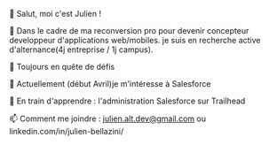 👋 Salut, moi c'est Julien !

🌟  Dans le cadre de ma reconversion pro pour devenir concepteur developpeur d'applications web/mobiles.
  je suis en recherche active d'alternance(4j entreprise / 1j campus).

🚀 Toujours en quête de défis 

🔭 Actuellement (début Avril)je m'intéresse à Salesforce

🌱 En train d'apprendre : l'administration Salesforce sur Trailhead 

📫 Comment me joindre : julien.alt.dev@gmail.com ou linkedin.com/in/julien-bellazini/
